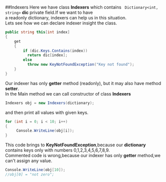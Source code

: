 
##Indexers
Here we have class **Indexers** which contains ``` Dictionary<int, string>``` **dic**  private field.If we want to have</br>
a readonly dictionary, indexers can help us in this situation. </br>
Lets see how we can declare indexer insight the class.
```cs
public string this[int index]
{
    get
    {
        if (dic.Keys.Contains(index))
          return dic[index];
        else
          throw new KeyNotFoundException("Key not found");
    }
}
```
Our indexer has only **getter** method (readonly), but it may also have method **setter**.</br>
In the Main method we can call constructor of class **Indexers**
```cs
Indexers obj = new Indexers(dictionary);
```
and then print all values with given keys.
```cs
for (int i = 0; i < 10; i++)
{
     Console.WriteLine(obj[i]);
}
```
This code brings to **KeyNotFoundException**,because our **dictionary** contains keys only with numbers 0,1,2,3,4,5,6,7,8,9.</br>
Commented code is wrong,because our indexer has only **getter** method,we can't assign any value.

```cs
Console.WriteLine(obj[10]);
//obj[0] = "not zero";
```

